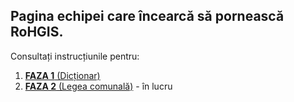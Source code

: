 ## **Pagina echipei care încearcă să pornească RoHGIS.**

Consultați instrucțiunile pentru:  
1. [**FAZA 1** (Dicționar)](https://github.com/Cezar92/rohgis-faza1/blob/master/instruc%C8%9Biuni%20faza%201.md)
2. [**FAZA 2** (Legea comunală)](https://github.com/Cezar92/rohgis-faza1/blob/master/instruc%C8%9Biuni%20faza%202.md) - în lucru
